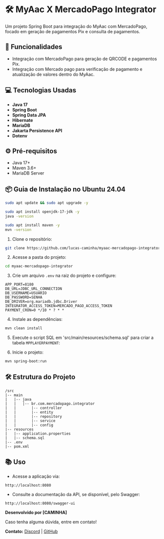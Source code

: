 # 🛠️ MyAac X MercadoPago Integrator

Um projeto Spring Boot para integração do MyAac com MercadoPago, focado em geração de pagamentos Pix e consulta de pagamentos.

## 🚀 Funcionalidades

- Integração com MercadoPago para geração de QRCODE e pagamentos Pix.
- Integração com Mercado pago para verificação de pagamento e atualização de valores dentro do MyAac.

## 💻 Tecnologias Usadas

- **Java 17**
- **Spring Boot**
- **Spring Data JPA**
- **Hibernate**
- **MariaDB**
- **Jakarta Persistence API**
- **Dotenv** 

## ⚙️ Pré-requisitos

- Java 17+
- Maven 3.6+
- MariaDB Server

## 📦 Guia de Instalação no Ubuntu 24.04

```bash
sudo apt update && sudo apt upgrade -y

sudo apt install openjdk-17-jdk -y
java -version

sudo apt install maven -y
mvn -version
```

1. Clone o repositório:
```bash
git clone https://github.com/lucas-caminha/myaac-mercadopago-integrator.git
```

2. Acesse a pasta do projeto:
```bash
cd myaac-mercadopago-integrator
```

3. Crie um arquivo `.env` na raiz do projeto e configure:
```plaintext
APP_PORT=8180
DB_URL=JDBC_URL_CONNECTION
DB_USERNAME=USUARIO
DB_PASSWORD=SENHA
DB_DRIVER=org.mariadb.jdbc.Driver
INTEGRATOR_ACCESS_TOKEN=MERCADO_PAGO_ACCESS_TOKEN
PAYMENT_CRON=0 */10 * ? * *
```

4. Instale as dependências:
```bash
mvn clean install
```

5. Execute o script SQL em 'src/main/resources/schema.sql' para criar a tabela `MPPLAYERPAYMENT`:

6. Inicie o projeto:
```bash
mvn spring-boot:run
```

## 🛠️ Estrutura do Projeto
```
/src
|-- main
|   |-- java
|   |   |-- br.com.mercadopago.integrator
|   |       |-- controller
|   |       |-- entity
|   |       |-- repository
|   |       |-- service
|   |       |-- config
|-- resources
|   |-- application.properties
|   |-- schema.sql
|-- .env
|-- pom.xml
```

## 📚 Uso

- Acesse a aplicação via:
```
http://localhost:8080
```
- Consulte a documentação da API, se disponível, pelo Swagger:
```
http://localhost:8080/swagger-ui
```

**Desenvolvido por [CAMINHA]**

Caso tenha alguma dúvida, entre em contato!

**Contato:** [Discord](rulex.exe) | [GitHub](https://github.com/lucas-caminha)

